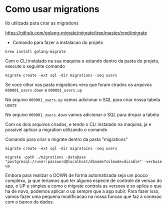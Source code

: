 # Como usar migrations 

lib utilizada para criar as migrations

https://github.com/golang-migrate/migrate/tree/master/cmd/migrate


- Comando para fazer a instalacao do projeto

```
brew install golang-migrate
```

Com o CLI instalado na sua maquina e estando dentro da pasta do projeto, execute o seguinte comando

```
migrate create -ext sql -dir migrations -seq users
```

Se voce olhar nas pasta migrations vera que foram cirados os arquivos ```000001_users.down``` e ```000001_users.up```

No arquivo ```000001_users.up``` vamos adicionar o SQL para criar nossa tabela users

No arquivo ```000001_users.down``` vamos adicionar o SQL para dropar a tabela

Com os dois arquivos criados, e tendo o CLI instalado na maquina, ja e possivel aplicar a migration utilizando o comando 

Comando para criar o migrate dentro da pasta "migrations"

```
migrate create -ext sql -dir migratoins -seq users
```

```
migrate -path ./migrations -database "postgresql://user:password@localhost/dbname?sslmode=disable" -verbose up
```



Embora para realizar o DOWN de forma automatizada seja um pouco complexo, ja que teriamos que ter alguma especie de controle de versao do app, o UP e simples 
e como o migrate controla as versoes e so aplica o que ha de novo, podemos aplicar o up sempre que a app subir. 
Para fazer isso, vamos fazer uma pequena modificacao na nossa funcao que faz a conexao com o banco de dados. 
